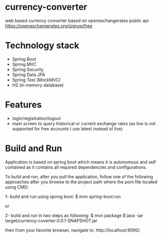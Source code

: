 # currency-converter
web based currency converter based on openexchangerates public api
https://openexchangerates.org/signup/free

# Technology stack
- Spring Boot
- Spring MVC
- Spring Security
- Spring Data JPA
- Spring Test (MockMVC)
- H2 (in memory database)

# Features
- login/registration/logout
- main screen to query historical or current exchange rates (as live is not supported for free accounts I use latest instead of live)

# Build and Run
Application is based on spring boot which means it is autonomous and self contained as it contains all required dependencies and configurations.

To build and run, after you pull the application, follow one of the following approaches after you browse to the project path where the pom file located using CMD:

1-  build and run using spring boot:
   $ mvn spring-boot:run

or

2- build and run in two steps as following:	
   $ mvn package
   $ java -jar target/currency-coverter-0.0.1-SNAPSHOT.jar

then from your favorite browser, navigate to: 
   http://localhost:9090/ 
